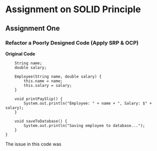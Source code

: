 # Assignment on SOLID Principle

## Assignment One
### Refactor a Poorly Designed Code (Apply SRP & OCP)

**Original Code**
```class Employee {
    String name;
    double salary;

    Employee(String name, double salary) {
        this.name = name;
        this.salary = salary;
    }

    void printPaySlip() {
        System.out.println("Employee: " + name + ", Salary: $" + salary);
    }

    void saveToDatabase() {
        System.out.println("Saving employee to database...");
    }
}
```
The issue in this code was 


